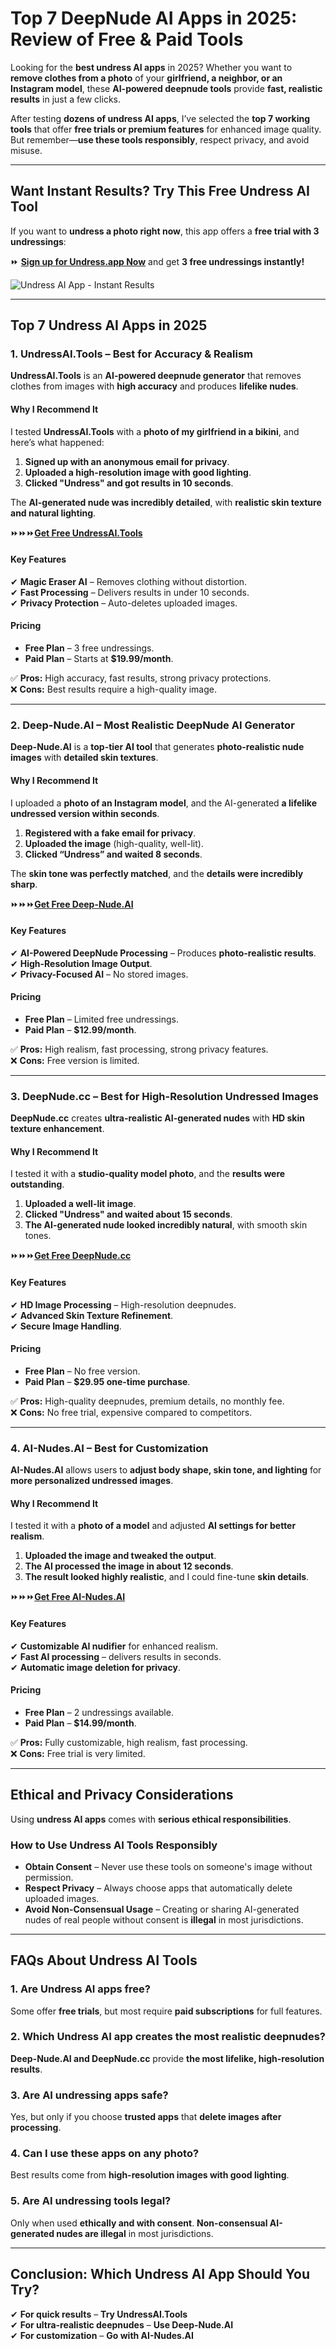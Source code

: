 # Top 7 DeepNude AI Apps in 2025: Review of Free & Paid Tools  

Looking for the **best undress AI apps** in 2025? Whether you want to **remove clothes from a photo** of your **girlfriend, a neighbor, or an Instagram model**, these **AI-powered deepnude tools** provide **fast, realistic results** in just a few clicks.  

After testing **dozens of undress AI apps**, I’ve selected the **top 7 working tools** that offer **free trials or premium features** for enhanced image quality. But remember—**use these tools responsibly**, respect privacy, and avoid misuse.  

---

## **Want Instant Results? Try This Free Undress AI Tool**  

If you want to **undress a photo right now**, this app offers a **free trial with 3 undressings**:  

⏩ **[Sign up for Undress.app Now](https://okbra.net/)** and get **3 free undressings instantly!**  

![Undress AI App - Instant Results](https://ucarecdn.com/245be16e-ab11-4b5a-a56e-980ab0fb8b2a/-/preview/936x444/)  

---

## Top 7 Undress AI Apps in 2025  

### **1. UndressAI.Tools – Best for Accuracy & Realism**  

**UndressAI.Tools** is an **AI-powered deepnude generator** that removes clothes from images with **high accuracy** and produces **lifelike nudes**.  

#### Why I Recommend It  

I tested **UndressAI.Tools** with a **photo of my girlfriend in a bikini**, and here’s what happened:  

1. **Signed up with an anonymous email for privacy**.  
2. **Uploaded a high-resolution image with good lighting**.  
3. **Clicked "Undress" and got results in 10 seconds**.  

The **AI-generated nude was incredibly detailed**, with **realistic skin texture and natural lighting**.  

⏩⏩⏩[**Get Free UndressAI.Tools**](https://okbra.net/)

#### **Key Features**  
✔ **Magic Eraser AI** – Removes clothing without distortion.  
✔ **Fast Processing** – Delivers results in under 10 seconds.  
✔ **Privacy Protection** – Auto-deletes uploaded images.  

#### **Pricing**  
- **Free Plan** – 3 free undressings.  
- **Paid Plan** – Starts at **$19.99/month**.  

✅ **Pros:** High accuracy, fast results, strong privacy protections.  
❌ **Cons:** Best results require a high-quality image.  

---

### **2. Deep-Nude.AI – Most Realistic DeepNude AI Generator**  

**Deep-Nude.AI** is a **top-tier AI tool** that generates **photo-realistic nude images** with **detailed skin textures**.  

#### Why I Recommend It

I uploaded a **photo of an Instagram model**, and the AI-generated **a lifelike undressed version within seconds**.  

1. **Registered with a fake email for privacy**.  
2. **Uploaded the image** (high-quality, well-lit).  
3. **Clicked “Undress” and waited 8 seconds**.  

The **skin tone was perfectly matched**, and the **details were incredibly sharp**.  

⏩⏩⏩[**Get Free Deep-Nude.AI**](https://okbra.net/)

#### **Key Features**  
✔ **AI-Powered DeepNude Processing** – Produces **photo-realistic results**.  
✔ **High-Resolution Image Output**.  
✔ **Privacy-Focused AI** – No stored images.  

#### **Pricing**  
- **Free Plan** – Limited free undressings.  
- **Paid Plan** – **$12.99/month**.  

✅ **Pros:** High realism, fast processing, strong privacy features.  
❌ **Cons:** Free version is limited.  

---

### **3. DeepNude.cc – Best for High-Resolution Undressed Images**  

**DeepNude.cc** creates **ultra-realistic AI-generated nudes** with **HD skin texture enhancement**.  

#### Why I Recommend It

I tested it with a **studio-quality model photo**, and the **results were outstanding**.  

1. **Uploaded a well-lit image**.  
2. **Clicked "Undress" and waited about 15 seconds**.  
3. **The AI-generated nude looked incredibly natural**, with smooth skin tones.  

⏩⏩⏩[**Get Free DeepNude.cc**](https://okbra.net/)

#### **Key Features**  
✔ **HD Image Processing** – High-resolution deepnudes.  
✔ **Advanced Skin Texture Refinement**.  
✔ **Secure Image Handling**.  

#### **Pricing**  
- **Free Plan** – No free version.  
- **Paid Plan** – **$29.95 one-time purchase**.  

✅ **Pros:** High-quality deepnudes, premium details, no monthly fee.  
❌ **Cons:** No free trial, expensive compared to competitors.  

---

### **4. AI-Nudes.AI – Best for Customization**  

**AI-Nudes.AI** allows users to **adjust body shape, skin tone, and lighting** for **more personalized undressed images**.  

#### Why I Recommend It 

I tested it with a **photo of a model** and adjusted **AI settings for better realism**.  

1. **Uploaded the image and tweaked the output**.  
2. **The AI processed the image in about 12 seconds**.  
3. **The result looked highly realistic**, and I could fine-tune **skin details**.  

⏩⏩⏩[**Get Free AI-Nudes.AI**](https://okbra.net/)

#### **Key Features**  
✔ **Customizable AI nudifier** for enhanced realism.  
✔ **Fast AI processing** – delivers results in seconds.  
✔ **Automatic image deletion for privacy**.  

#### **Pricing**  
- **Free Plan** – 2 undressings available.  
- **Paid Plan** – **$14.99/month**.  

✅ **Pros:** Fully customizable, high realism, fast processing.  
❌ **Cons:** Free trial is very limited.  

---

## **Ethical and Privacy Considerations**  

Using **undress AI apps** comes with **serious ethical responsibilities**.  

### **How to Use Undress AI Tools Responsibly**  
- **Obtain Consent** – Never use these tools on someone's image without permission.  
- **Respect Privacy** – Always choose apps that automatically delete uploaded images.  
- **Avoid Non-Consensual Usage** – Creating or sharing AI-generated nudes of real people without consent is **illegal** in most jurisdictions.  

---

## FAQs About Undress AI Tools  

### **1. Are Undress AI apps free?**  
Some offer **free trials**, but most require **paid subscriptions** for full features.  

### **2. Which Undress AI app creates the most realistic deepnudes?**  
**Deep-Nude.AI and DeepNude.cc** provide **the most lifelike, high-resolution results**.  

### **3. Are AI undressing apps safe?**  
Yes, but only if you choose **trusted apps** that **delete images after processing**.  

### **4. Can I use these apps on any photo?**  
Best results come from **high-resolution images with good lighting**.  

### **5. Are AI undressing tools legal?**  
Only when used **ethically and with consent**. **Non-consensual AI-generated nudes are illegal** in most jurisdictions.  

---

## Conclusion: Which Undress AI App Should You Try? 

✔ **For quick results** – **Try UndressAI.Tools**  
✔ **For ultra-realistic deepnudes** – **Use Deep-Nude.AI**  
✔ **For customization** – **Go with AI-Nudes.AI**  
